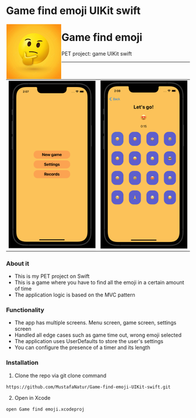 # Game find emoji UIKit swift
<img src="images/4.png" align="left" hspace="1" vspace="1" height="150" width="150">

# Game find emoji

PET project: game UIKit swift


---



###
<table>
  <tr>
    <td><img src="images/1.png" width="320"></td>
    <td><img src="images/2.png" width="320"></td>
</table>

### About it
- This is my PET project on Swift
- This is a game where you have to find all the emoji in a certain amount of time
- The application logic is based on the MVC pattern

### Functionality
- The app has multiple screens. Menu screen, game screen, settings screen
- Handled all edge cases such as game time out, wrong emoji selected
- The application uses UserDefaults to store the user's settings
- You can configure the presence of a timer and its length

### Installation

1. Clone the repo via git clone command
```
https://github.com/MustafaNatur/Game-find-emoji-UIKit-swift.git
```
2. Open in Xcode
```
open Game find emoji.xcodeproj
```
